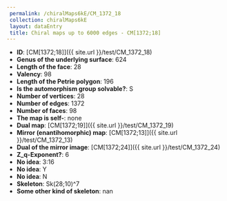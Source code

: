 ```yaml
--- 
 permalink: /chiralMaps6kE/CM_1372_18 
 collection: chiralMaps6kE
 layout: dataEntry
 title: Chiral maps up to 6000 edges - CM[1372;18]
---
```


- **ID**: [CM[1372;18]]({{ site.url }}/test/CM_1372_18)
- **Genus of the underlying surface**: 624
- **Length of the face**: 28
- **Valency**: 98
- **Length of the Petrie polygon**: 196
- **Is the automorphism group solvable?**: S
- **Number of vertices**: 28
- **Number of edges**: 1372
- **Number of faces**: 98
- **The map is self-**: none
- **Dual map**: [CM[1372;19]]({{ site.url }}/test/CM_1372_19)
- **Mirror (enantihomorphic) map**: [CM[1372;13]]({{ site.url }}/test/CM_1372_13)
- **Dual of the mirror image**: [CM[1372;24]]({{ site.url }}/test/CM_1372_24)
- **Z_q-Exponent?**: 6
- **No idea**:  3:16
- **No idea**: Y
- **No idea**: N
- **Skeleton**: Sk(28;10)^7
- **Some other kind of skeleton**: nan
